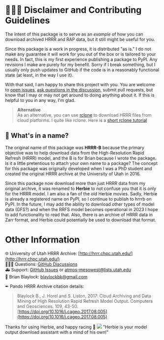 # 👨🏻‍🏭 Disclaimer and Contributing Guidelines

The intent of this package is to serve as an _example_ of how you can download archived HRRR and RAP data, but it still might be useful for you. 

Since this package is a work in progress, it is distributed "as is." I do not make any guarantee it will work for you out of the box or is tailored to your needs. In fact, this is my first experience publishing a package to PyPI. Any revisions I make are purely for my benefit. Sorry if I break something, but I usually only push updates to GitHub if the code is in a reasonably functional state (at least, in the way I use it).

With that said, I am happy to share this project with you. You are welcome to [open issues](https://github.com/blaylockbk/HRRR_archive_download/issues), [ask questions in the discussion](https://github.com/blaylockbk/HRRR_archive_download/discussions), submit pull requests, but know that I may or may not get around to doing anything about it. If this is helpful to you in any way, I'm glad.

> **Alternative**  
> As an alternative, you can use [rclone](https://rclone.org/) to download HRRR files from cloud platforms. I quite like rclone. Here is a [short rclone tutorial](https://github.com/blaylockbk/pyBKB_v3/blob/master/rclone_howto.md)

## 🌹 What's in a name? 
The original name of this package was **HRRR-B** because the primary objective was to help download data from the High-Resolution Rapid Refresh (HRRR) model, and the B is for Brian because I wrote the package. Is it a little pretentious to attach your own name to a package? The concept for this package was originally developed when I was a PhD student and created the original HRRR archive at the University of Utah in 2016.

Since this package now download more than just HRRR data from my original archive, it was renamed to **Herbie** to not confuse you that it is only for the HRRR model. I am also a fan of the old Herbie movies. Sadly, Herbie is already a registered name on PyPI, so I continue to publish to hrrrb on PyPI. In the future, I may add the ability to download other types of model data (GFS?) and when the RRFS model becomes operational in 2023 I hope to add functionality to read that. Also, there is an archive of HRRR data in Zarr format, and Herbie could potentially be used to download that format.


# Other Information
🌐 University of Utah HRRR Archive: [http://hrrr.chpc.utah.edu/](http://hrrr.chpc.utah.edu/)  
🙋🏻‍♂️ Questions: [GitHub Discussions](https://github.com/blaylockbk/HRRR_archive_download/discussions)  
🚑 Support: [GitHub Issues](https://github.com/blaylockbk/HRRR_archive_download/issues) or atmos-mesowest@lists.utah.edu  
📧 Brian Blaylock: blaylockbk@gmail.com

✒ Pando HRRR Archive citation details:
> Blaylock B., J. Horel and S. Liston, 2017: Cloud Archiving and Data Mining of High Resolution Rapid Refresh Model Output. Computers and Geosciences. 109, 43-50. [https://doi.org/10.1016/j.cageo.2017.08.005](https://doi.org/10.1016/j.cageo.2017.08.005)

Thanks for using Herbie, and happy racing 🏁
![](https://raw.githubusercontent.com/blaylockbk/HRRR_archive_download/master/images/herbie.jpg)
"Herbie is your model output download assistant with a mind of his own!"